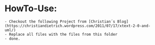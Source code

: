# HowTo-Use:

	- Checkout the following Project from [Christian´s Blog](https://christiandietrich.wordpress.com/2011/07/17/xtext-2-0-and-uml/)
	- Replace all files with the files from this folder
	- done.